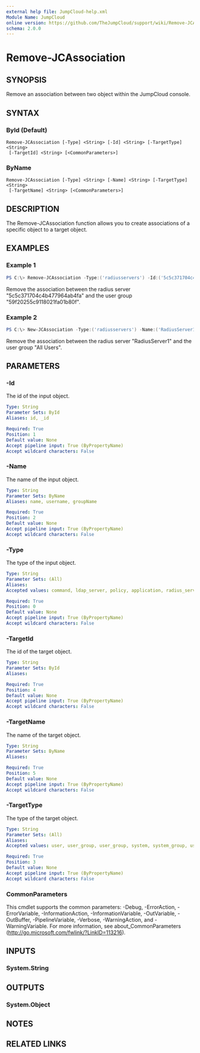 ```yaml
---
external help file: JumpCloud-help.xml
Module Name: JumpCloud
online version: https://github.com/TheJumpCloud/support/wiki/Remove-JCAssociation
schema: 2.0.0
---
```


# Remove-JCAssociation

## SYNOPSIS
Remove an association between two object within the JumpCloud console.

## SYNTAX

### ById (Default)
```
Remove-JCAssociation [-Type] <String> [-Id] <String> [-TargetType] <String>
 [-TargetId] <String> [<CommonParameters>]
```

### ByName
```
Remove-JCAssociation [-Type] <String> [-Name] <String> [-TargetType] <String>
 [-TargetName] <String> [<CommonParameters>]
```

## DESCRIPTION
The Remove-JCAssociation function allows you to create associations of a specific object to a target object.

## EXAMPLES

### Example 1
```powershell
PS C:\> Remove-JCAssociation -Type:('radiusservers') -Id:('5c5c371704c4b477964ab4fa') -TargetType:('user_group') -TargetId:('59f20255c9118021fa01b80f')
```

Remove the association between the radius server "5c5c371704c4b477964ab4fa" and the user group "59f20255c9118021fa01b80f".

### Example 2
```powershell
PS C:\> New-JCAssociation -Type:('radiusservers') -Name:('RadiusServer1') -TargetType:('user_group') -TargetName:('All Users')
```

Remove the association between the radius server "RadiusServer1" and the user group "All Users".

## PARAMETERS

### -Id
The id of the input object.

```yaml
Type: String
Parameter Sets: ById
Aliases: id, _id

Required: True
Position: 1
Default value: None
Accept pipeline input: True (ByPropertyName)
Accept wildcard characters: False
```

### -Name
The name of the input object.

```yaml
Type: String
Parameter Sets: ByName
Aliases: name, username, groupName

Required: True
Position: 2
Default value: None
Accept pipeline input: True (ByPropertyName)
Accept wildcard characters: False
```

### -Type
The type of the input object.

```yaml
Type: String
Parameter Sets: (All)
Aliases:
Accepted values: command, ldap_server, policy, application, radius_server, system_group, system, user_group, user, g_suite, office_365

Required: True
Position: 0
Default value: None
Accept pipeline input: True (ByPropertyName)
Accept wildcard characters: False
```

### -TargetId
The id of the target object.

```yaml
Type: String
Parameter Sets: ById
Aliases:

Required: True
Position: 4
Default value: None
Accept pipeline input: True (ByPropertyName)
Accept wildcard characters: False
```

### -TargetName
The name of the target object.

```yaml
Type: String
Parameter Sets: ByName
Aliases:

Required: True
Position: 5
Default value: None
Accept pipeline input: True (ByPropertyName)
Accept wildcard characters: False
```

### -TargetType
The type of the target object.

```yaml
Type: String
Parameter Sets: (All)
Aliases:
Accepted values: user, user_group, user_group, system, system_group, user, user_group, user, user_group, user, user_group, system, system_group, user_group, policy, user_group, command, system, policy, user, command, system_group, application, g_suite, ldap_server, office_365, radius_server, system_group, user, g_suite, ldap_server, office_365, system, user_group

Required: True
Position: 3
Default value: None
Accept pipeline input: True (ByPropertyName)
Accept wildcard characters: False
```

### CommonParameters
This cmdlet supports the common parameters: -Debug, -ErrorAction, -ErrorVariable, -InformationAction, -InformationVariable, -OutVariable, -OutBuffer, -PipelineVariable, -Verbose, -WarningAction, and -WarningVariable. For more information, see about_CommonParameters (http://go.microsoft.com/fwlink/?LinkID=113216).

## INPUTS

### System.String
## OUTPUTS

### System.Object
## NOTES

## RELATED LINKS
